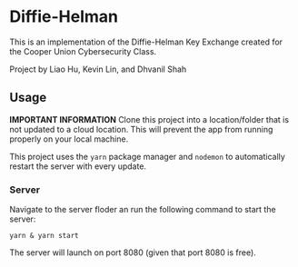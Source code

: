 # Diffie-Helman

This is an implementation of the Diffie-Helman Key Exchange created for the Cooper Union Cybersecurity Class.

Project by Liao Hu, Kevin Lin, and Dhvanil Shah

## Usage

**IMPORTANT INFORMATION** Clone this project into a location/folder that is not updated to a cloud location. This will prevent the app from running properly on your local machine.

This project uses the `yarn` package manager and `nodemon` to automatically restart the server with every update.

### Server

Navigate to the server floder an run the following command to start the server:

`yarn & yarn start`

The server will launch on port 8080 (given that port 8080 is free).
